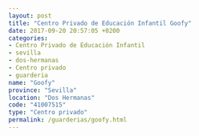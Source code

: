```yaml
---
layout: post
title: "Centro Privado de Educación Infantil Goofy"
date: 2017-09-20 20:57:05 +0200
categories:
- Centro Privado de Educación Infantil
- sevilla
- dos-hermanas
- Centro privado
- guarderia
name: "Goofy"
province: "Sevilla"
location: "Dos Hermanas"
code: "41007515"
type: "Centro privado"
permalink: /guarderias/goofy.html
---
```

